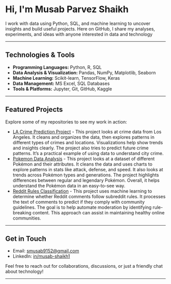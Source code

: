 # Hi, I'm Musab Parvez Shaikh

I work with data using Python, SQL, and machine learning to uncover insights and build useful projects. Here on GitHub, I share my analyses, experiments, and ideas with anyone interested in data and technology

---

## Technologies & Tools

- **Programming Languages:** Python, R, SQL
- **Data Analysis & Visualization:** Pandas, NumPy, Matplotlib, Seaborn
- **Machine Learning:** Scikit-learn, TensorFlow, Keras
- **Data Management:** MS Excel, SQL Databases
- **Tools & Platforms:** Jupyter, Git, GitHub, Kaggle

---

## Featured Projects

Explore some of my repositories to see my work in action:

- [LA Crime Prediction Project](https://github.com/smusab9152/project1) - This project looks at crime data from Los Angeles. It cleans and organizes the data, then explores patterns in different types of crimes and locations. Visualizations help show trends and insights clearly. The project also tries to predict future crime patterns. It’s a practical example of using data to understand city crime.
- [Pokemon Data Analysis](https://github.com/smusab9152/Pokemon_Data_Analysis) - This project looks at a dataset of different Pokémon and their attributes. It cleans the data and uses charts to explore patterns in stats like attack, defense, and speed. It also looks at trends across Pokémon types and generations. The project highlights differences between regular and legendary Pokémon. Overall, it helps understand the Pokémon data in an easy-to-see way.
- [Reddit Rules Classification](https://github.com/smusab9152/Reddit_rules_classification) - This project uses machine learning to determine whether Reddit comments follow subreddit rules. It processes the text of comments to predict if they comply with community guidelines. The goal is to help automate moderation by identifying rule-breaking content. This approach can assist in maintaining healthy online communities.

---

## Get in Touch

-  Email: [smusab9152@gmail.com](mailto:smusab9152@gmail.com)
-  LinkedIn: [in/musab-shaikh1](https://www.linkedin.com/in/musab-shaikh1)

Feel free to reach out for collaborations, discussions, or just a friendly chat about technology!

---
